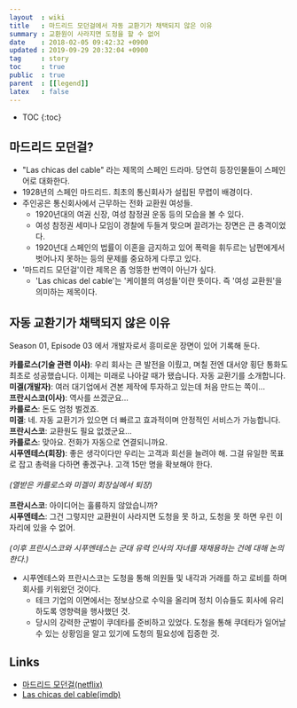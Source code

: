 ```yaml
---
layout  : wiki
title   : 마드리드 모던걸에서 자동 교환기가 채택되지 않은 이유
summary : 교환원이 사라지면 도청을 할 수 없어
date    : 2018-02-05 09:42:32 +0900
updated : 2019-09-29 20:32:04 +0900
tag     : story
toc     : true
public  : true
parent  : [[legend]]
latex   : false
---
```

* TOC
{:toc}

## 마드리드 모던걸?

* "Las chicas del cable" 라는 제목의 스페인 드라마. 당연히 등장인물들이 스페인어로 대화한다.
* 1928년의 스페인 마드리드. 최초의 통신회사가 설립된 무렵이 배경이다.
* 주인공은 통신회사에서 근무하는 전화 교환원 여성들.
    * 1920년대의 여권 신장, 여성 참정권 운동 등의 모습을 볼 수 있다.
    * 여성 참정권 세미나 모임이 경찰에 두들겨 맞으며 끌려가는 장면은 큰 충격이었다.
    * 1920년대 스페인의 법률이 이혼을 금지하고 있어 폭력을 휘두르는 남편에게서 벗어나지 못하는 등의 문제를 중요하게 다루고 있다.
* '마드리드 모던걸'이란 제목은 좀 엉뚱한 번역이 아닌가 싶다.
    * 'Las chicas del cable'는 '케이블의 여성들'이란 뜻이다. 즉 '여성 교환원'을 의미하는 제목이다.

## 자동 교환기가 채택되지 않은 이유

Season 01, Episode 03 에서 개발자로서 흥미로운 장면이 있어 기록해 둔다.

>
**카를로스(기술 관련 이사)**: 우리 회사는 큰 발전을 이뤘고, 며칠 전엔 대서양 횡단 통화도 최초로 성공했습니다. 이제는 미래로 나아갈 때가 됐습니다. 자동 교환기를 소개합니다.
<br />
**미겔(개발자)**: 여러 대기업에서 견본 제작에 투자하고 있는데 처음 만드는 쪽이...
<br />
**프란시스코(이사)**: 역사를 쓰겠군요...
<br />
**카를로스**: 돈도 엄청 벌겠죠.
<br />
**미겔**: 네. 자동 교환기가 있으면 더 빠르고 효과적이며 안정적인 서비스가 가능합니다.
<br />
**프란시스코**: 교환원도 필요 없겠군요...
<br />
**카를로스**: 맞아요. 전화가 자동으로 연결되니까요.
<br />
**시푸엔테스(회장)**: 좋은 생각이다만 우리는 고객과 회선을 늘려야 해. 그걸 유일한 목표로 잡고 총력을 다하면 좋겠구나. 고객 15만 명을 확보해야 한다.
<br /> <br />
*(열받은 카를로스와 미겔이 회장실에서 퇴장)*
<br /> <br />
**프란시스코**: 아이디어는 훌륭하지 않았습니까?
<br />
**시푸엔테스**: 그건 그렇지만 교환원이 사라지면 도청을 못 하고, 도청을 못 하면 우린 이 자리에 있을 수 없어.
<br /> <br />
*(이후 프란시스코와 시푸엔테스는 군대 유력 인사의 자녀를 재채용하는 건에 대해 논의한다.)*

* 시푸엔테스와 프란시스코는 도청을 통해 의원들 및 내각과 거래를 하고 로비를 하며 회사를 키워왔던 것이다.
    * 테크 기업의 이면에서는 정보상으로 수익을 올리며 정치 이슈들도 회사에 유리하도록 영향력을 행사했던 것.
    * 당시의 강력한 군벌이 쿠데타를 준비하고 있었다. 도청을 통해 쿠데타가 일어날 수 있는 상황임을 알고 있기에 도청의 필요성에 집중한 것.

## Links

* [마드리드 모던걸(netflix)](https://www.netflix.com/kr/title/80100929 )
* [Las chicas del cable(imdb)](http://www.imdb.com/title/tt5674718/)

